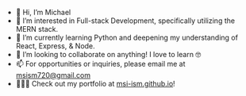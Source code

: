 - 👋 Hi, I’m Michael
- 👀 I’m interested in Full-stack Development, specifically utilizing the MERN stack.
- 🌱 I’m currently learning Python and deepening my understanding of React, Express, & Node.
- 💞️ I’m looking to collaborate on anything! I love to learn 🤓
- 📫 For opportunities or inquiries, please email me at msism720@gmail.com
- 👨🏾‍💻 Check out my portfolio at [msi-ism.github.io](https://msi-ism.github.io/)!

<!---
msi-ism/msi-ism is a ✨ special ✨ repository because its `README.md` (this file) appears on your GitHub profile.
You can click the Preview link to take a look at your changes.
--->
